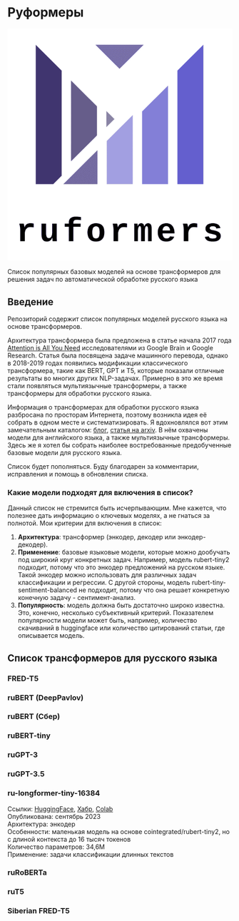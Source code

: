 # Руформеры

![logo_cr.png](logo_cr.png)  

Список популярных базовых моделей на основе трансформеров для решения задач по автоматической обработке русского языка

## Введение

Репозиторий содержит список популярных моделей русского языка на основе трансформеров.

Архитектура трансформера была предложена в статье начала 2017 года [Attention is All You Need](https://arxiv.org/abs/1706.03762) исследователями из Google Brain и Google Research. Статья была посвящена задаче машинного перевода, однако в 2018-2019 годах появились модификации классического трансформера, такие как BERT, GPT и T5, которые показали отличные результаты во многих других NLP-задачах. Примерно в это же время стали появляться мультиязычные трансформеры, а также трансформеры для обработки русского языка.

Информация о трансформерах для обработки русского языка разбросана по просторам Интернета, поэтому возникла идея её собрать в одном месте и систематизировать. Я вдохновлялся вот этим замечательным каталогом: [блог](https://amatriain.net/blog/transformer-models-an-introduction-and-catalog-2d1e9039f376/), [статья на arxiv](https://arxiv.org/abs/2302.07730). 
В нём охвачены модели для английского языка, а также мультиязычные трансформеры. Здесь же я хотел бы собрать наиболее востребованные предобученные базовые модели для русского языка. 

Список будет пополняться. Буду благодарен за комментарии, исправления и помощь в обновлении списка.

### Какие модели подходят для включения в список?  

Данный список не стремится быть исчерпывающим. Мне кажется, что полезнее дать информацию о ключевых моделях, а не гнаться за полнотой. Мои критерии для включения в список: 

1. **Архитектура**: трансформер (энкодер, декодер или энкодер-декодер).  
2. **Применение**: базовые языковые модели, которые можно дообучать под широкий круг конкретных задач. Например, модель rubert-tiny2 подходит, потому что это энкодер предложений на русском языке. Такой энкодер можно использовать для различных задач классификации и регрессии. С другой стороны, модель rubert-tiny-sentiment-balanced не подходит, потому что она решает конкретную конечную задачу - сентимент-анализ.  
3. **Популярность**: модель должна быть достаточно широко известна. Это, конечно, несколько субъективный критерий. Показателем популярности модели может быть, например, количество скачиваний в huggingface или количество цитирований статьи, где описывается модель.  

## Список трансформеров для русского языка

### FRED-T5

### ruBERT (DeepPavlov)

### ruBERT (Сбер)

### ruBERT-tiny

### ruGPT-3

### ruGPT-3.5

### ru-longformer-tiny-16384

Ссылки: [HuggingFace](https://huggingface.co/kazzand/ru-longformer-tiny-16384), 
[Хабр](https://habr.com/ru/companies/ru_mts/articles/761116/), 
[Colab](https://colab.research.google.com/drive/1qownYBbct6sZkP3kACXeSDijg0Q1nxBo?usp=sharing)  
Опубликована: сентябрь 2023  
Архитектура: энкодер  
Особенности: маленькая модель на основе cointegrated/rubert-tiny2, но с длиной контекста до 16 тысяч токенов  
Количество параметров: 34,6М  
Применение: задачи классификации длинных текстов  

### ruRoBERTa

### ruT5

### Siberian FRED-T5
